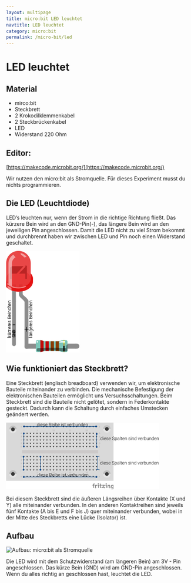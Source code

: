 ```yaml
---
layout: multipage
title: micro:bit LED leuchtet
navtitle: LED leuchtet
category: micro:bit
permalink: /micro-bit/led
---
```

# LED leuchtet

## Material
+ mirco:bit
+ Steckbrett
+ 2 Krokodilklemmenkabel
+ 2 Steckbrückenkabel
+ LED
+ Widerstand 220 Ohm

## Editor:

[https://makecode.microbit.org/](https://makecode.microbit.org/)

<!-- ![Material: Aufbau: micro:bit als Stromquelle](images/material_led1.png) -->

Wir nutzen den micro:bit als Stromquelle. Für dieses Experiment musst du nichts programmieren.

<div style="page-break-after: always;"></div>

## Die LED (Leuchtdiode)
LED’s leuchten nur, wenn der Strom in die richtige Richtung fließt. Das kürzere Bein wird an den GND-Pin(-), das längere Bein wird an den jeweiligen Pin angeschlossen. Damit die LED nicht zu viel Strom bekommt und durchbrennt haben wir zwischen LED und Pin noch einen Widerstand geschaltet.

![Aufbau und Anschlüsse LED](images/LED-Aufbaue-leg.png)


## Wie funktioniert das Steckbrett?
Eine Steckbrett (englisch breadboard) verwenden wir, um elektronische Bauteile miteinander zu verbinden. Die mechanische Befestigung der elektronischen Bauteilen ermöglicht uns Versuchsschaltungen.
Beim Steckbrett sind die Bauteile nicht gelötet, sondern in Federkontakte gesteckt. Dadurch kann die Schaltung durch einfaches Umstecken geändert werden.

![Die Steckplatine](images/Steckplatine_BB-301_tutorial.png)

Bei diesem Steckbrett sind die äußeren Längsreihen über Kontakte (X und Y) alle miteinander verbunden. In den anderen Kontaktreihen sind jeweils fünf Kontakte (A bis E und F bis J) quer miteinander verbunden, wobei in der Mitte des Steckbretts eine Lücke (Isolator) ist.

<div style="page-break-after: always;"></div>

## Aufbau
![Aufbau: micro:bit als Stromquelle](images/led1_Steckplatine_pins.png)

Die LED wird mit dem Schutzwiderstand (am längeren Bein) am 3V - Pin angeschlossen. Das kürze Bein (GND) wird am GND-Pin angeschlossen. Wenn du alles richtig an geschlossen hast, leuchtet die LED.
